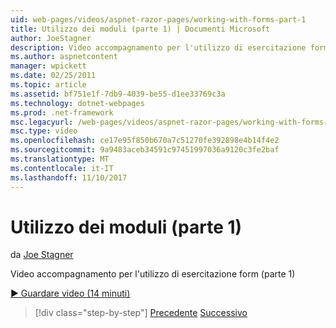 ```yaml
---
uid: web-pages/videos/aspnet-razor-pages/working-with-forms-part-1
title: Utilizzo dei moduli (parte 1) | Documenti Microsoft
author: JoeStagner
description: Video accompagnamento per l'utilizzo di esercitazione form (parte 1)
ms.author: aspnetcontent
manager: wpickett
ms.date: 02/25/2011
ms.topic: article
ms.assetid: bf751e1f-7db9-4039-be55-d1ee33769c3a
ms.technology: dotnet-webpages
ms.prod: .net-framework
msc.legacyurl: /web-pages/videos/aspnet-razor-pages/working-with-forms-part-1
msc.type: video
ms.openlocfilehash: ce17e95f850b670a7c51270fe392898e4b14f4e2
ms.sourcegitcommit: 9a9483aceb34591c97451997036a9120c3fe2baf
ms.translationtype: MT
ms.contentlocale: it-IT
ms.lasthandoff: 11/10/2017
---
```

<a name="working-with-forms-part-1"></a>Utilizzo dei moduli (parte 1)
====================
da [Joe Stagner](https://github.com/JoeStagner)

Video accompagnamento per l'utilizzo di esercitazione form (parte 1)

[&#9654; Guardare video (14 minuti)](https://channel9.msdn.com/Blogs/ASP-NET-Site-Videos/working-with-forms-part-1)

>[!div class="step-by-step"]
[Precedente](creating-a-consistent-look-part-2.md)
[Successivo](working-with-forms-part-2.md)
